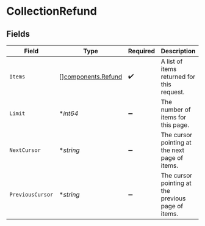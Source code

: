 # CollectionRefund


## Fields

| Field                                                    | Type                                                     | Required                                                 | Description                                              | Example                                                  |
| -------------------------------------------------------- | -------------------------------------------------------- | -------------------------------------------------------- | -------------------------------------------------------- | -------------------------------------------------------- |
| `Items`                                                  | [][components.Refund](../../models/components/refund.md) | :heavy_check_mark:                                       | A list of items returned for this request.               |                                                          |
| `Limit`                                                  | **int64*                                                 | :heavy_minus_sign:                                       | The number of items for this page.                       | 20                                                       |
| `NextCursor`                                             | **string*                                                | :heavy_minus_sign:                                       | The cursor pointing at the next page of items.           | ZXhhbXBsZTE                                              |
| `PreviousCursor`                                         | **string*                                                | :heavy_minus_sign:                                       | The cursor pointing at the previous page of items.       | Xkjss7asS                                                |